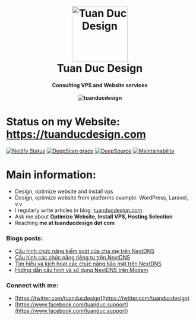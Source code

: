 <h1 align="center">
    <img alt="Tuan Duc Design" title="Tuan Duc Design" src="https://cdn.tuanducdesign.com/assets/images/tuanducdesign.jpg" width="150"> </br>
    Tuan Duc Design
</h1>

<h4 align="center">
  Consulting VPS and Website services </br></br>
  <img src="https://komarev.com/ghpvc/?username=tuanducdesign" alt="tuanducdesign" />
</h4>

# Status on my Website: https://tuanducdesign.com

[![Netlify Status](https://api.netlify.com/api/v1/badges/b954cb43-190e-483f-8912-d426c18de58a/deploy-status)](https://app.netlify.com/sites/tuanducdesign/deploys)
[![DeepScan grade](https://deepscan.io/api/teams/13432/projects/16426/branches/352293/badge/grade.svg)](https://deepscan.io/dashboard#view=project&tid=13432&pid=16426&bid=352293)
[![DeepSource](https://deepsource.io/gh/tuanducteam/tuanducdesign.svg/?label=resolved+issues)](https://deepsource.io/gh/tuanducteam/tuanducdesign/?ref=repository-badge)
[![Maintainability](https://api.codeclimate.com/v1/badges/14e9ed0efe9e86d7f2af/maintainability)](https://codeclimate.com/github/tuanducteam/tuanducdesign/maintainability)

# Main information:

- Design, optimize website and install vps
- Design, optimize website from platforms example: WordPress, Laravel, v.v
- I regularly write articles in blog: [tuanducdesign.com](tuanducdesign.com)
- Ask me about **Optimize Website, Install VPS, Hosting Selection**
- Reaching **me at tuanducdesign dot com**

### Blogs posts:

<!-- BLOG-POST-LIST:START -->
- [Cấu hình chức năng kiểm soát của cha mẹ trên NextDNS](https://tuanducdesign.com/series/cau-hinh-chuc-nang-kiem-soat-cua-cha-me-tren-nextdns.html)
- [Cấu hình các chức năng riêng tư trên NextDNS](https://tuanducdesign.com/series/cau-hinh-cac-chuc-nang-rieng-tu-tren-nextdns.html)
- [Tìm hiểu và kích hoạt các chức năng bảo mật trên NextDNS](https://tuanducdesign.com/series/tim-hieu-va-kich-hoat-cac-chuc-nang-bao-mat-tren-nextdns.html)
- [Hướng dẫn cấu hình và sử dụng NextDNS trên Modem](https://tuanducdesign.com/series/huong-duong-cau-hinh-va-su-dung-nextdns-tren-modem.html)
<!-- BLOG-POST-LIST:END -->

### Connect with me:

- [https://twitter.com/tuanducdesign](https://twitter.com/tuanducdesign)
- [https://www.facebook.com/tuanduc.support](https://www.facebook.com/tuanduc.support)

